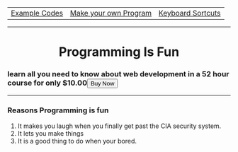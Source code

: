 
<html>
  <head>
    <meta charset="utf-8">
    <title>Programming Fansite</title>
  </head> 
  <body>
    <table>
        <tr>
            <td><a href="Example Puns.html">Example Codes</a></td>
            <td><a href="Make your own Pun.html">Make your own Program</a></td>
            <td><a href="Keyboard Sortcuts.html">Keyboard Sortcuts</a></td>
        </tr>
    </table>
    <hr>
    <center>
    <h1>Programming Is Fun</h1>
    </center>
    <h3>learn all you need to know about web development in a 52 hour course for only $10.00<button                onclick="window.location.href='https://www.udemy.com/course/the-complete-web-development-bootcamp/'">Buy Now</button>
    <hr>
    <h3>Reasons Programming is fun</h3>
    <ol>
      <li>It makes you laugh when you finally get past the CIA security system. </li>
      <li>It lets you make things</li>
      <li>It is a good thing to do when your bored. </li>
    </ol>
    <br>


